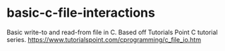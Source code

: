 # basic-c-file-interactions

Basic write-to and read-from file in C. Based off Tutorials Point C tutorial series.
https://www.tutorialspoint.com/cprogramming/c_file_io.htm
